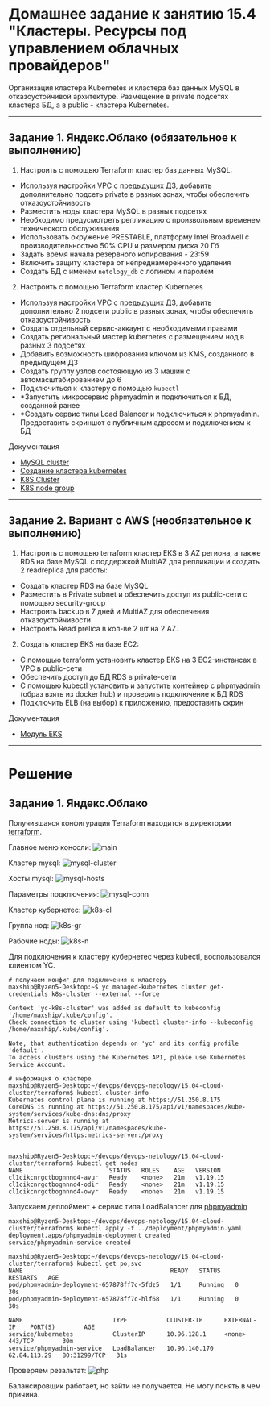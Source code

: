# Домашнее задание к занятию 15.4 "Кластеры. Ресурсы под управлением облачных провайдеров"

Организация кластера Kubernetes и кластера баз данных MySQL в отказоустойчивой архитектуре.
Размещение в private подсетях кластера БД, а в public - кластера Kubernetes.

---
## Задание 1. Яндекс.Облако (обязательное к выполнению)

1. Настроить с помощью Terraform кластер баз данных MySQL:
- Используя настройки VPC с предыдущих ДЗ, добавить дополнительно подсеть private в разных зонах, чтобы обеспечить отказоустойчивость 
- Разместить ноды кластера MySQL в разных подсетях
- Необходимо предусмотреть репликацию с произвольным временем технического обслуживания
- Использовать окружение PRESTABLE, платформу Intel Broadwell с производительностью 50% CPU и размером диска 20 Гб
- Задать время начала резервного копирования - 23:59
- Включить защиту кластера от непреднамеренного удаления
- Создать БД с именем `netology_db` c логином и паролем

2. Настроить с помощью Terraform кластер Kubernetes
- Используя настройки VPC с предыдущих ДЗ, добавить дополнительно 2 подсети public в разных зонах, чтобы обеспечить отказоустойчивость
- Создать отдельный сервис-аккаунт с необходимыми правами 
- Создать региональный мастер kubernetes с размещением нод в разных 3 подсетях
- Добавить возможность шифрования ключом из KMS, созданного в предыдущем ДЗ
- Создать группу узлов состояющую из 3 машин с автомасштабированием до 6
- Подключиться к кластеру с помощью `kubectl`
- *Запустить микросервис phpmyadmin и подключиться к БД, созданной ранее
- *Создать сервис типы Load Balancer и подключиться к phpmyadmin. Предоставить скриншот с публичным адресом и подключением к БД

Документация
- [MySQL cluster](https://registry.terraform.io/providers/yandex-cloud/yandex/latest/docs/resources/mdb_mysql_cluster)
- [Создание кластера kubernetes](https://cloud.yandex.ru/docs/managed-kubernetes/operations/kubernetes-cluster/kubernetes-cluster-create)
- [K8S Cluster](https://registry.terraform.io/providers/yandex-cloud/yandex/latest/docs/resources/kubernetes_cluster)
- [K8S node group](https://registry.terraform.io/providers/yandex-cloud/yandex/latest/docs/resources/kubernetes_node_group)
--- 
## Задание 2. Вариант с AWS (необязательное к выполнению)

1. Настроить с помощью terraform кластер EKS в 3 AZ региона, а также RDS на базе MySQL с поддержкой MultiAZ для репликации и создать 2 readreplica для работы:
- Создать кластер RDS на базе MySQL
- Разместить в Private subnet и обеспечить доступ из public-сети c помощью security-group
- Настроить backup в 7 дней и MultiAZ для обеспечения отказоустойчивости
- Настроить Read prelica в кол-ве 2 шт на 2 AZ.

2. Создать кластер EKS на базе EC2:
- С помощью terraform установить кластер EKS на 3 EC2-инстансах в VPC в public-сети
- Обеспечить доступ до БД RDS в private-сети
- С помощью kubectl установить и запустить контейнер с phpmyadmin (образ взять из docker hub) и проверить подключение к БД RDS
- Подключить ELB (на выбор) к приложению, предоставить скрин

Документация
- [Модуль EKS](https://learn.hashicorp.com/tutorials/terraform/eks)

---

# Решение

## Задание 1. Яндекс.Облако 

Получившаяся конфигурация Terraform находится в директории [terraform](./terraform).

Главное меню консоли:
![main](./img/15.04-main.png)

Кластер mysql:
![mysql-cluster](./img/15.04-mysql-cluster.png)

Хосты mysql:
![mysql-hosts](./img/15.04-mysql-hosts.png)

Параметры подключения:
![mysql-conn](./img/15.04-mysql-connect.png)

Кластер кубернетес:
![k8s-cl](./img/15.04-k8s-cluster.png)

Группа нод:
![k8s-gr](./img/15.04-k8s-node-group.png)

Рабочие ноды:
![k8s-n](./img/15.04-k8s-nodes.png)

Для подключения к кластеру кубернетес через kubectl, воспользовался клиентом YC.

```shell
# получаем конфиг для подключения к кластеру
maxship@Ryzen5-Desktop:~$ yc managed-kubernetes cluster get-credentials k8s-cluster --external --force

Context 'yc-k8s-cluster' was added as default to kubeconfig '/home/maxship/.kube/config'.
Check connection to cluster using 'kubectl cluster-info --kubeconfig /home/maxship/.kube/config'.

Note, that authentication depends on 'yc' and its config profile 'default'.
To access clusters using the Kubernetes API, please use Kubernetes Service Account.

# информация о кластере
maxship@Ryzen5-Desktop:~/devops/devops-netology/15.04-cloud-cluster/terraform$ kubectl cluster-info
Kubernetes control plane is running at https://51.250.8.175
CoreDNS is running at https://51.250.8.175/api/v1/namespaces/kube-system/services/kube-dns:dns/proxy
Metrics-server is running at https://51.250.8.175/api/v1/namespaces/kube-system/services/https:metrics-server:/proxy


maxship@Ryzen5-Desktop:~/devops/devops-netology/15.04-cloud-cluster/terraform$ kubectl get nodes
NAME                        STATUS   ROLES    AGE   VERSION
cl1cikcnrgctbognnnd4-avur   Ready    <none>   21m   v1.19.15
cl1cikcnrgctbognnnd4-odir   Ready    <none>   21m   v1.19.15
cl1cikcnrgctbognnnd4-owyr   Ready    <none>   21m   v1.19.15
```

Запускаем деплоймент + сервис типа LoadBalancer для [phpmyadmin](./deployment/phpmyadmin.yaml)

```shell
maxship@Ryzen5-Desktop:~/devops/devops-netology/15.04-cloud-cluster/terraform$ kubectl apply -f ../deployment/phpmyadmin.yaml 
deployment.apps/phpmyadmin-deployment created
service/phpmyadmin-service created

maxship@Ryzen5-Desktop:~/devops/devops-netology/15.04-cloud-cluster/terraform$ kubectl get po,svc
NAME                                         READY   STATUS    RESTARTS   AGE
pod/phpmyadmin-deployment-657878ff7c-5fdz5   1/1     Running   0          30s
pod/phpmyadmin-deployment-657878ff7c-hlf68   1/1     Running   0          30s

NAME                         TYPE           CLUSTER-IP      EXTERNAL-IP    PORT(S)        AGE
service/kubernetes           ClusterIP      10.96.128.1     <none>         443/TCP        30m
service/phpmyadmin-service   LoadBalancer   10.96.140.170   62.84.113.29   80:31299/TCP   31s
```

Проверяем резальтат:
![php](./img/15.04-phpmyadmin.png)

Балансировщик работает, но зайти не получается. Не могу понять в чем причина.